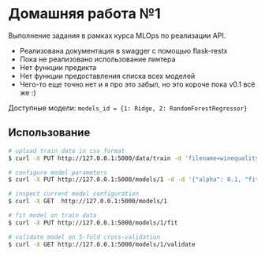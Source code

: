 # Домашняя работа №1

Выполнение задания в рамках курса MLOps по реализации API. 
- Реализована документация в swagger с помощью flask-restx
- Пока не реализовано использование линтера
- Нет функции предикта
- Нет функции предоставления списка всех моделей
- Чего-то еще точно нет и я про это забыл, но это короче пока v0.1 всё же :)

Доступные модели:
```models_id = {1: Ridge, 2: RandomForestRegressor}```



## Использование

```bash
# upload train data in csv format
$ curl -X PUT http://127.0.0.1:5000/data/train -d 'filename=winequality-red.csv' -d 'target_name=quality'

# configure model parameters
$ curl -X PUT http://127.0.0.1:5000/models/1 -d -d '{"alpha": 0.1, "fit_intercept": true}' 

# inspect current model configuration
$ curl -X GET  http://127.0.0.1:5000/models/1                                                                   

# fit model on train data
$ curl -X PUT http://127.0.0.1:5000/models/1/fit  

# validate model on 5-fold cross-validation
$ curl -X GET http://127.0.0.1:5000/models/1/validate    

```
